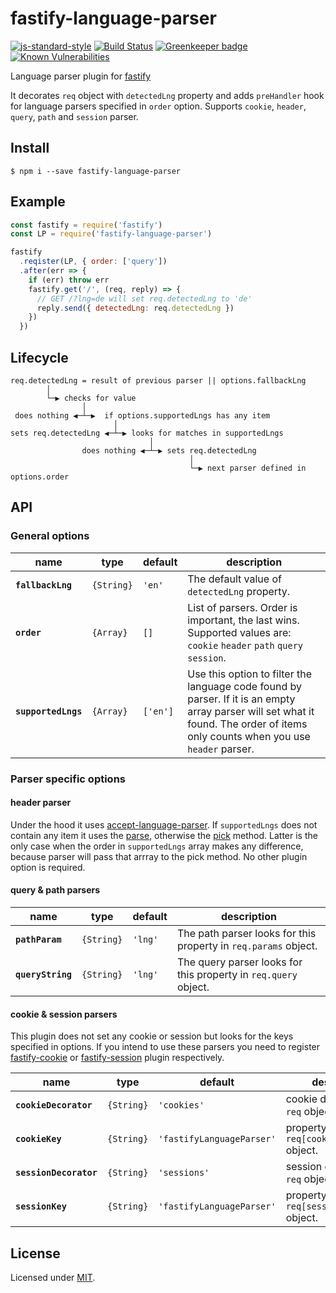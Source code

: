 # fastify-language-parser

[![js-standard-style](https://img.shields.io/badge/code%20style-standard-brightgreen.svg?style=flat)](http://standardjs.com/)
[![Build Status](https://travis-ci.org/lependu/fastify-language-parser.svg?branch=master)](https://travis-ci.org/lependu/fastify-language-parser)
[![Greenkeeper badge](https://badges.greenkeeper.io/lependu/fastify-language-parser.svg)](https://greenkeeper.io/)
[![Known Vulnerabilities](https://snyk.io/test/github/lependu/fastify-language-parser/badge.svg)](https://snyk.io/test/github/lependu/fastify-language-parser)

Language parser plugin for [fastify](https://github.com/fastify/fastify)

It decorates `req` object with `detectedLng` property and adds `preHandler` hook for language parsers specified in `order` option.
Supports `cookie`, `header`, `query`, `path` and `session` parser.


## Install
```
$ npm i --save fastify-language-parser
```


## Example
```js
const fastify = require('fastify')
const LP = require('fastify-language-parser')

fastify
  .reqister(LP, { order: ['query'])
  .after(err => {
    if (err) throw err
    fastify.get('/', (req, reply) => {
      // GET /?lng=de will set req.detectedLng to 'de'
      reply.send({ detectedLng: req.detectedLng })
    })
  })
```


## Lifecycle
```
req.detectedLng = result of previous parser || options.fallbackLng
        │
        └─▶ checks for value
                │
 does nothing ◀─┴─▶  if options.supportedLngs has any item
                       │
sets req.detectedLng ◀─┴─▶ looks for matches in supportedLngs
                               │
                does nothing ◀─┴─▶ sets req.detectedLng
                                        │
                                        └─▶ next parser defined in options.order
```


## API

### General options

name | type | default | description
-----|------|---------|------------
**`fallbackLng`** | `{String}` | `'en'` | The default value of `detectedLng` property.
**`order`** | `{Array}` | `[]` | List of parsers. Order is important, the last wins. Supported values are: `cookie` `header` `path` `query` `session`.
**`supportedLngs`** | `{Array}` | `['en']` | Use this option to filter the language code found by parser. If it is an empty array parser will set what it found. The order of items only counts when you use `header` parser.

### Parser specific options
#### header parser
Under the hood it uses [accept-language-parser](https://github.com/opentable/accept-language-parser). If `supportedLngs` does not contain any item it uses the [parse](https://github.com/opentable/accept-language-parser#parserparseacceptlanguageheader), otherwise the  [pick](https://github.com/opentable/accept-language-parser) method. Latter is the only case when the order in `supportedLngs` array makes any difference, because parser will pass that arrray to the pick method. No other plugin option is required.

#### query & path parsers

name | type | default | description
-----|------|---------|------------
**`pathParam`** | `{String}` | `'lng'` | The path parser looks for this property in `req.params` object.
**`queryString`** | `{String}` | `'lng'` | The query parser looks for this property in `req.query` object.

#### cookie & session parsers
This plugin does not set any cookie or session but looks for the keys specified in options. If you intend to use these parsers you need to register [fastify-cookie](https://github.com/fastify/fastify-cookie) or [fastify-session](https://github.com/SerayaEryn/fastify-session) plugin respectively.

name | type | default | description
-----|------|---------|------------
**`cookieDecorator`** | `{String}` | `'cookies'` | cookie decorator in `req` object.
**`cookieKey`** | `{String}` | `'fastifyLanguageParser'` | property to look for in `req[cookieDecorator]` object.
**`sessionDecorator`** | `{String}` | `'sessions'` | session decorator in `req` object.
**`sessionKey`** | `{String}` | `'fastifyLanguageParser'` | property to look for in `req[sessionDecorator]` object.

## License
Licensed under [MIT](./LICENSE).

